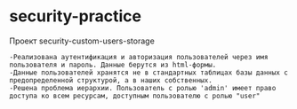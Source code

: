 # security-practice

Проект security-custom-users-storage

  
    -Реализована аутентификация и авторизация пользователей через имя пользователя и пароль. Данные берутся из html-формы.
    -Данные пользователей хранятся не в стандартных таблицах базы данных с предопределенной структурой, а в наших собственных.
    -Решена проблема иерархии. Пользователь с ролью 'admin' имеет право доступа ко всем ресурсам, доступным пользователю с ролью "user"
